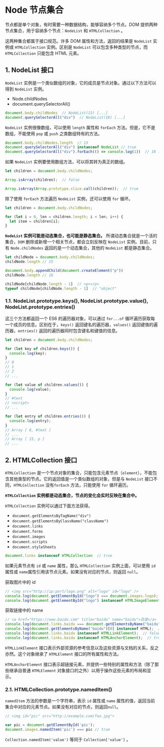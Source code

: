 # Node 节点集合

节点都是单个对象，有时需要一种数据结构，能够容纳多个节点。DOM 提供两种节点集合，用于容纳多个节点：`NodeList` 和 `HTMLCollection` 。

这两种集合都属于接口规范。许多 DOM 属性和方法，返回的结果是 `NodeList` 实例或 `HTMLCollection` 实例。区别是 `NodeList` 可以包含多种类型的节点，而 `HTMLCollection` 只能包含 HTML 元素。

## 1. NodeList 接口

`NodeList` 实例是一个类似数组的对象，它的成员是节点对象。通过以下方法可以得到 `NodeList` 实例。

- Node.childNodes
- document.querySelectorAll()

```javascript
document.body.childNodes  // NodeList(15) [...]
document.querySelectorAll("div")  // NodeList(18) [...]
```

`NodeList` 实例很像数组，可以使用 `length` 属性和 `forEach` 方法。但是，它不是数组，不能使用 `pop` 或 `push` 之类数组特有的方法。

```javascript
document.body.childNodes.length  // 15
document.querySelectorAll("div") instanceof NodeList // true
document.querySelectorAll("div").forEach(() => console.log(1))  // 18 次 1
```

如果 `NodeList` 实例要使用数组方法，可以将其转为真正的数组。

```javascript
let children = document.body.childNodes;

Array.isArray(children);  // false

Array.isArray(Array.prototype.slice.call(children));  // true
```

除了使用 `forEach` 方法遍历 `NodeList` 实例，还可以使用 `for` 循环。

```javascript
let children = document.body.childNodes;

for (let i = 0, len = children.length; i < len; i++) {
  let item = children[i];
}
```

**`NodeList` 实例可能是动态集合，也可能是静态集合。** 所谓动态集合就是一个活的集合，`DOM` 删除或新增一个相关节点，都会立刻反映在 `NodeList` 实例。目前，只有 `Node.childNodes` 返回的是一个动态集合，其他的 `NodeList` 都是静态集合。

```javascript
let childNode = document.body.childNodes;
childNode.length // 15

document.body.appendChild(document.createElement("p"))
childNode.length // 16

childNode[childNode.length - 1]  // <p></p>
typeof childNode[childNode.length - 1]  // "object"
```

### 1.1. NodeList.prototype.keys(), NodeList.prototype.value(), NodeList.prototype.entries()

这三个方法都返回一个 ES6 的遍历器对象，可以通过 `for...of` 循环遍历获取每一个成员的信息。区别在于，`keys()` 返回键名的遍历器，`values()` 返回键值的遍历器，`entries()` 返回的遍历器同时包含键名和键值的信息。

```javascript
let children = document.body.childNodes;

for (let key of children.keys()) {
  console.log(key);
}
// 0
// 1
// 2
// ...

for (let value of children.values()) {
  console.log(value);
}
// #text
// <script>
// ...

for (let entry of children.entries()) {
  console.log(entry);
}
// Array [ 0, #text ]
// ... 
// Array [ 15, p ]
// ...
```

## 2. HTMLCollection 接口

`HTMLCollection` 是一个节点对象的集合，只能包含元素节点（`element`），不能包含其他类型的节点。它的返回值是一个类似数组的对象，但是与 `NodeList` 接口不同，`HTMLCollection` 没有`forEach` 方法，只能使用 `for` 循环遍历。

**`HTMLCollection` 实例都是动态集合，节点的变化会实时反映在集合中。**

`HTMLCollection` 实例可以通过下面方法获得。

- `document.getElementsByTagName("div")`
- `document.getElementsByClassName("className")`
- `document.links`
- `document.forms`
- `document.images`
- `document.scripts`
- `document.styleSheets`

```javascript
document.links instanceof HTMLCollection  // true
```

如果元素节点有 `id` 或 `name` 属性，那么 `HTMLCollection` 实例上面，可以使用 `id` 属性或 `name`属性引用该节点元素。如果没有对应的节点，则返回 `null`。

获取图片中的 id

```javascript
// <img src="http://ip:port/logo.png" alt="logo" id="logo" />
console.log(document.getElementById("logo") === document.images.logo);  // true
console.log(document.getElementById("logo") instanceof HTMLImageElement);  //true
```

获取链接中的 name

```javascript
// <a href="https://www.baidu.com" title="baidu" name="baidu">百度</a>
console.log(document.links.baidu === document.getElementsByName("baidu")[0]);  // true
console.log(document.getElementsByName("baidu")[0] instanceof HTML);  //true
console.log(document.links.baidu instanceof HTMLLinkElement);  // false
console.log(document.links.baidu instanceof HTMLAnchorElement);  // true
```

`HTMLLinkElement` 接口表示外部资源的参考信息以及这些资源与文档的关系，反之亦然。这个对象继承了 `HTMLElement` 接口的所有属性和方法。

`HTMLAnchorElement` 接口表示超链接元素，并提供一些特别的属性和方法（除了那些继承自普通 `HTMLElement` 对象接口的之外）以用于操作这些元素的布局和显示。

### 2.1. HTMLCollection.prototype.namedItem()

`namedItem` 方法的参数是一个字符串，表示 `id` 属性或 `name` 属性的值，返回当前集合中对应的元素节点。如果没有对应的节点，则返回`null`。

```javascript
// <img id="pic" src="http://example.com/foo.jpg">

var pic = document.getElementById('pic');
document.images.namedItem('pic') === pic // true
```

`Collection.namedItem('value')` 等同于 `Collection['value']` 。